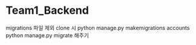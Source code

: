 # Team1_Backend

migrations 파일 제외
clone 시
python manage.py makemigrations accounts
python manage.py migrate
해주기
